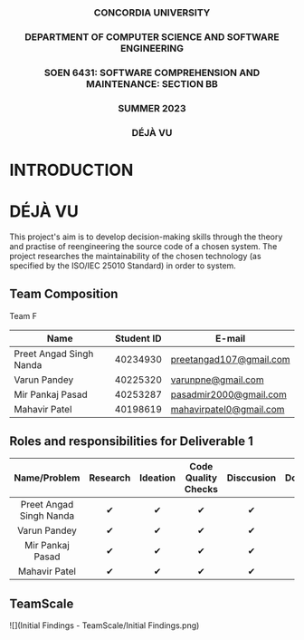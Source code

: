### <p style="text-align: center;">CONCORDIA UNIVERSITY</p>
### <p style="text-align: center;">DEPARTMENT OF COMPUTER SCIENCE AND SOFTWARE ENGINEERING</p>
### <p style="text-align: center;">SOEN 6431: SOFTWARE COMPREHENSION AND MAINTENANCE: SECTION BB</p>
### <p style="text-align: center;">SUMMER 2023</p>
### <p style="text-align: center;">DÉJÀ VU</p>

# INTRODUCTION

# DÉJÀ VU

This project's aim is to develop decision-making skills through the theory and practise of reengineering the source code of a chosen system. The project researches the maintainability of the chosen technology (as specified by the ISO/IEC 25010 Standard) in order to system.

## Team Composition

Team F

| Name  | Student ID | E-mail |
|-------|------------|--------|
|Preet Angad Singh Nanda | 40234930 | preetangad107@gmail.com |
|Varun Pandey | 40225320 | varunpne@gmail.com |
|Mir Pankaj Pasad | 40253287 | pasadmir2000@gmail.com |
|Mahavir Patel | 40198619 | mahavirpatel0@gmail.com |



## Roles and responsibilities for Deliverable 1

|Name/Problem                        |Research          |Ideation |Code Quality Checks|Disccusion|Documentation|
|:----------------------------------:|:----------------:|:-------:|:-------------:|:--------:|:-----------:|
|Preet Angad Singh Nanda             |✔                 |✔       |✔               |✔          |✔            |
|Varun Pandey                        |✔                 |✔         |✔               |✔         |✔             | 
|Mir Pankaj Pasad                    |✔                 |✔         |✔             |✔          |✔           |
|Mahavir Patel                       |✔                 |✔         |✔               |✔         |✔            |

## TeamScale 

![](Initial Findings - TeamScale/Initial Findings.png)
